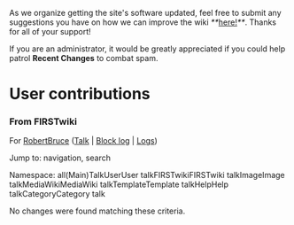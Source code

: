 As we organize getting the site's software updated, feel free to submit any
suggestions you have on how we can improve the wiki
_**_[here!](/index.php/User:Hallry/Suggestions "User:Hallry/Suggestions"
)_**_. Thanks for all of your support!

If you are an administrator, it would be greatly appreciated if you could help
patrol **Recent Changes** to combat spam.

# User contributions

### From FIRSTwiki

For [RobertBruce](/index.php?title=User:RobertBruce&action=edit
"User:RobertBruce" )
([Talk](/index.php?title=User_talk:RobertBruce&action=edit "User
talk:RobertBruce" ) | [Block
log](/index.php?title=Special:Log&type=block&page=User:RobertBruce
"Special:Log" ) | [Logs](/index.php?title=Special:Log&user=RobertBruce
"Special:Log" ))

Jump to: navigation, search

Namespace:  all(Main)TalkUserUser talkFIRSTwikiFIRSTwiki talkImageImage
talkMediaWikiMediaWiki talkTemplateTemplate talkHelpHelp talkCategoryCategory
talk

No changes were found matching these criteria.

